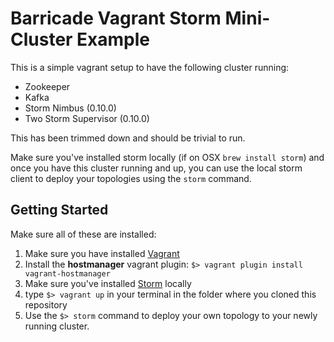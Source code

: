 # Barricade Vagrant Storm Mini-Cluster Example

This is a simple vagrant setup to have the following cluster running:

- Zookeeper
- Kafka
- Storm Nimbus (0.10.0)
- Two Storm Supervisor (0.10.0)

This has been trimmed down and should be trivial to run. 

Make sure you've installed storm locally (if on OSX `brew install storm`) and once you have this
cluster running and up, you can use the local storm client to deploy your topologies using the `storm` command.

## Getting Started

Make sure all of these are installed:

1. Make sure you have installed [Vagrant](https://www.vagrantup.com/)
2. Install the **hostmanager** vagrant plugin: `$> vagrant plugin install vagrant-hostmanager`
2. Make sure you've installed [Storm](http://brewformulas.org/Storm) locally
3. type `$> vagrant up` in your terminal in the folder where you cloned this repository
4. Use the `$> storm` command to deploy your own topology to your newly running cluster.
